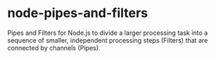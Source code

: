 node-pipes-and-filters
======================

Pipes and Filters for Node.js to divide a larger processing task into a sequence of smaller, independent processing steps (Filters) that are connected by channels (Pipes).
